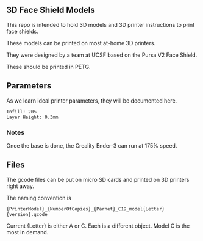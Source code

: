 ## 3D Face Shield Models


This repo is intended to hold 3D models and 3D printer instructions to print face shields.

These models can be printed on most at-home 3D printers.

They were designed by a team at UCSF based on the Pursa V2 Face Shield.

These should be printed in PETG.

## Parameters

As we learn ideal printer parameters, they will be documented here.



	Infill: 20%
	Layer Height: 0.3mm


### Notes

Once the base is done, the Creality Ender-3 can run at 175% speed.

## Files

The gcode files can be put on micro SD cards and printed on 3D printers right away.

The naming convention is


	{PrinterModel}_{NumberOfCopies}_{Parnet}_C19_model{Letter}{version}.gcode


Current {Letter} is either A or C. Each is a different object. Model C is the most in demand.
